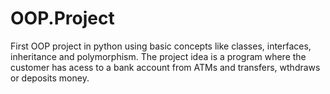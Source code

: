 # OOP.Project
First OOP project in python using basic concepts like classes, interfaces, inheritance and polymorphism. 
The project idea is a program where the customer has acess to a bank account from ATMs and transfers, wthdraws or deposits money.
